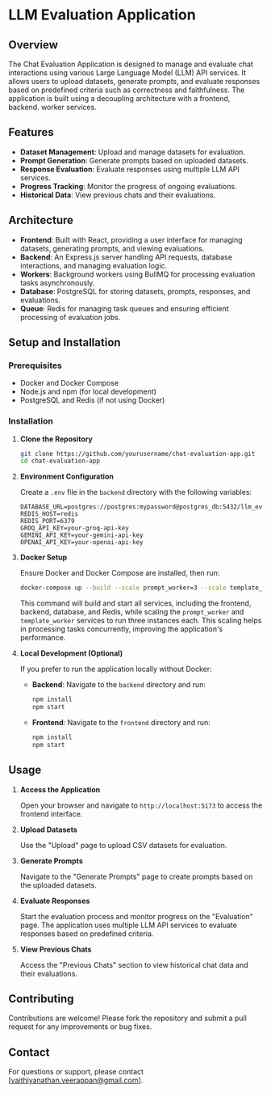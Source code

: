 # LLM Evaluation Application

## Overview

The Chat Evaluation Application is designed to manage and evaluate chat interactions using various Large Language Model (LLM) API services. It allows users to upload datasets, generate prompts, and evaluate responses based on predefined criteria such as correctness and faithfulness. The application is built using a decoupling architecture with a frontend, backend. worker services.

## Features

- **Dataset Management**: Upload and manage datasets for evaluation.
- **Prompt Generation**: Generate prompts based on uploaded datasets.
- **Response Evaluation**: Evaluate responses using multiple LLM API services.
- **Progress Tracking**: Monitor the progress of ongoing evaluations.
- **Historical Data**: View previous chats and their evaluations.

## Architecture

- **Frontend**: Built with React, providing a user interface for managing datasets, generating prompts, and viewing evaluations.
- **Backend**: An Express.js server handling API requests, database interactions, and managing evaluation logic.
- **Workers**: Background workers using BullMQ for processing evaluation tasks asynchronously.
- **Database**: PostgreSQL for storing datasets, prompts, responses, and evaluations.
- **Queue**: Redis for managing task queues and ensuring efficient processing of evaluation jobs.

## Setup and Installation

### Prerequisites

- Docker and Docker Compose
- Node.js and npm (for local development)
- PostgreSQL and Redis (if not using Docker)

### Installation

1. **Clone the Repository**

   ```bash
   git clone https://github.com/yourusername/chat-evaluation-app.git
   cd chat-evaluation-app
   ```

2. **Environment Configuration**

   Create a `.env` file in the `backend` directory with the following variables:

   ```plaintext
   DATABASE_URL=postgres://postgres:mypassword@postgres_db:5432/llm_eval_db
   REDIS_HOST=redis
   REDIS_PORT=6379
   GROQ_API_KEY=your-groq-api-key
   GEMINI_API_KEY=your-gemini-api-key
   OPENAI_API_KEY=your-openai-api-key
   ```

3. **Docker Setup**

   Ensure Docker and Docker Compose are installed, then run:

   ```bash
   docker-compose up --build --scale prompt_worker=3 --scale template_worker=3
   ```

   This command will build and start all services, including the frontend, backend, database, and Redis, while scaling the `prompt_worker` and `template_worker` services to run three instances each. This scaling helps in processing tasks concurrently, improving the application's performance.

4. **Local Development (Optional)**

   If you prefer to run the application locally without Docker:

   - **Backend**: Navigate to the `backend` directory and run:

     ```bash
     npm install
     npm start
     ```

   - **Frontend**: Navigate to the `frontend` directory and run:

     ```bash
     npm install
     npm start
     ```

## Usage

1. **Access the Application**

   Open your browser and navigate to `http://localhost:5173` to access the frontend interface.

2. **Upload Datasets**

   Use the "Upload" page to upload CSV datasets for evaluation.

3. **Generate Prompts**

   Navigate to the "Generate Prompts" page to create prompts based on the uploaded datasets.

4. **Evaluate Responses**

   Start the evaluation process and monitor progress on the "Evaluation" page. The application uses multiple LLM API services to evaluate responses based on predefined criteria.

5. **View Previous Chats**

   Access the "Previous Chats" section to view historical chat data and their evaluations.

## Contributing

Contributions are welcome! Please fork the repository and submit a pull request for any improvements or bug fixes.

## Contact

For questions or support, please contact [vaithiyanathan.veerappan@gmail.com].
